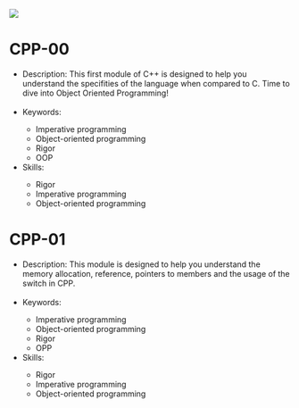 <p>
  <img src="https://media3.giphy.com/media/L4AQvif7x9fS8/giphy.gif"/>
</p>

# CPP-00
<ul>
  <li>Description: This first module of C++ is designed to help you understand the specifities of the language when compared to C. Time to dive into Object Oriented Programming! </li>
  <br>
  <li>Keywords:</li>
  <ul>
    <li>Imperative programming </li>
    <li>Object-oriented programming </li>
    <li>Rigor </li>
    <li>OOP</li>
  </ul>
  <li>Skills:</li>
  <ul>
    <li>Rigor </li>
    <li>Imperative programming </li>
    <li>Object-oriented programming </li>
  </ul>
</ul>

# CPP-01
<ul>
  <li>Description:  This module is designed to help you understand the memory allocation, reference, pointers to members and the usage of the switch in CPP. </li>
  <br>
  <li>Keywords:</li>
  <ul>
    <li>Imperative programming </li>
    <li>Object-oriented programming </li>
    <li>Rigor </li>
    <li>OPP</li>
  </ul>
  <li>Skills:</li>
  <ul>
    <li>Rigor </li>
    <li>Imperative programming </li>
    <li>Object-oriented programming </li>
  </ul>
</ul>
